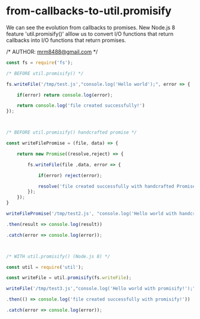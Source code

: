 # from-callbacks-to-util.promisify
We can see the evolution from callbacks to promises. New Node.js 8 feature 'util.promisify()' alllow us to convert I/O functions that return callbacks into I/O functions that return promises.

/* AUTHOR: mrm8488@gmail.com */
```js
const fs = require('fs');

/* BEFORE util.promisify() */

fs.writeFile('/tmp/test.js',"console.log('Hello world');", error => {

	if(error) return console.log(error);

	return console.log('file created successfully!')
});



/* BEFORE util.promisify() handcrafted promise */

const writeFilePromise = (file, data) => {

	return new Promise((resolve,reject) => {

		fs.writeFile(file ,data, error => {

			if(error) reject(error);

			resolve('file created successfully with handcrafted Promise!')
		});
	});
}

writeFilePromise('/tmp/test2.js', "console.log('Hello world with handcrafted promise!');")

.then(result => console.log(result))

.catch(error => console.log(error));



/* WITH util.promisify() (Node.js 8) */

const util = require('util');

const writeFile = util.promisify(fs.writeFile);

writeFile('/tmp/test3.js',"console.log('Hello world with promisify!');")

.then(() => console.log('file created successfully with promisify!'))

.catch(error => console.log(error));
```
